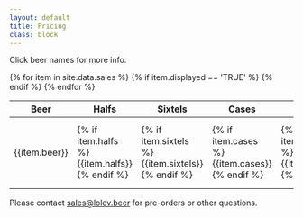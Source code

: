 ```yaml
---
layout: default
title: Pricing
class: block
---
```


Click beer names for more info.

<table>
  <thead>
    <tr>
      <th>Beer</th>
      <th>Halfs</th>
      <th>Sixtels</th>
      <th>Cases</th>
      <th>Tank</th>
      <th>UPC</th>
    </tr>
  </thead>
  <tbody>
  {% for item in site.data.sales %}
    {% if item.displayed == 'TRUE' %}
      <tr>
        <td class="name">
          {{item.beer}}
        </td>
        <td data-column="Halfs">
          {% if item.halfs %}
            {{item.halfs}}
          {% endif %}
        </td>
        <td data-column="Sixtels">
          {% if item.sixtels %}
            {{item.sixtels}}
          {% endif %}
        </td>
        <td data-column="Cases">
          {% if item.cases %}
            {{item.cases}}
          {% endif %}
        </td>
        <td data-column="Tank">
          {% if item.tank %}
            {{item.tank}}
          {% endif %}
        </td>
        <td data-column="UPC">
          {% if item.upc %}
            {{item.upc}}
          {% endif %}
        </td>
      </tr>
    {% endif %}
  {% endfor %}
  </tbody>
</table>

Please contact [sales@lolev.beer](mailto:sales@lolev.beer) for pre-orders or other questions.
